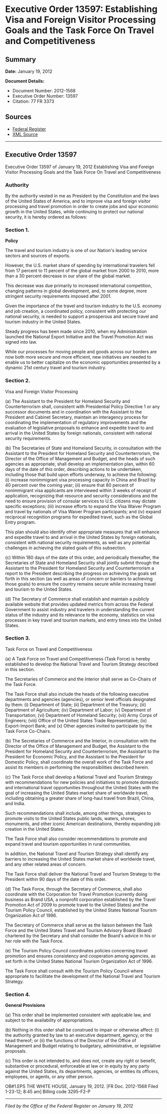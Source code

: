 # Executive Order 13597: Establishing Visa and Foreign Visitor Processing Goals and the Task Force On Travel and Competitiveness

## Summary

**Date:** January 19, 2012

**Document Details:**
- Document Number: 2012-1568
- Executive Order Number: 13597
- Citation: 77 FR 3373

## Sources
- [Federal Register](https://www.federalregister.gov/documents/2012/01/24/2012-1568/establishing-visa-and-foreign-visitor-processing-goals-and-the-task-force-on-travel-and)
- [XML Source](https://www.federalregister.gov/documents/full_text/xml/2012/01/24/2012-1568.xml)

---

## Executive Order 13597

Executive Order 13597 of January 19, 2012
Establishing Visa and Foreign Visitor Processing Goals and the Task Force On Travel and Competitiveness
### Authority

By the authority vested in me as President by the Constitution and the laws of the United States of America, and to improve visa and foreign visitor processing and travel promotion in order to create jobs and spur economic growth in the United States, while continuing to protect our national security, it is hereby ordered as follows: 
### Section 1.

**Policy**

The travel and tourism industry is one of our Nation's leading service sectors and sources of exports.

However, the U.S. market share of spending by international travelers fell from 17 percent to 11 percent of the global market from 2000 to 2010, more than a 30 percent decrease in our share of the global market.

This decrease was due primarily to increased international competition, changing patterns in global development, and, to some degree, more stringent security requirements imposed after 2001.

Given the importance of the travel and tourism industry to the U.S. economy and job creation, a coordinated policy, consistent with protecting our national security, is needed to support a prosperous and secure travel and tourism industry in the United States.

Steady progress has been made since 2010, when my Administration launched the National Export Initiative and the Travel Promotion Act was signed into law.

While our processes for moving people and goods across our borders are now both more secure and more efficient, new initiatives are needed to enable us to better capitalize on the economic opportunities presented by a dynamic 21st century travel and tourism industry. 
### Section 2.

Visa and Foreign Visitor Processing 

(a) The Assistant to the President for Homeland Security and Counterterrorism shall, consistent with Presidential Policy Directive 1 or any successor documents and in coordination with the Assistant to the President and Cabinet Secretary, maintain an interagency process for coordinating the implementation of regulatory improvements and the evaluation of legislative proposals to enhance and expedite travel to and arrival in the United States by foreign nationals, consistent with national security requirements. 

(b) The Secretaries of State and Homeland Security, in consultation with the Assistant to the President for Homeland Security and Counterterrorism, the Director of the Office of Management and Budget, and the heads of such agencies as appropriate, shall develop an implementation plan, within 60 days of the date of this order, describing actions to be undertaken, including those that build upon efforts underway, to achieve the following: 
    (i) increase nonimmigrant visa processing capacity in China and Brazil by 40 percent over the coming year; 
    (ii) ensure that 80 percent of nonimmigrant visa applicants are interviewed within 3 weeks of receipt of application, recognizing that resource and security considerations and the need to ensure provision of consular services to U.S. citizens may dictate specific exceptions; 
    (iii) increase efforts to expand the Visa Waiver Program and travel by nationals of Visa Waiver Program participants; and 
    (iv) expand reciprocal recognition programs for expedited travel, such as the Global Entry program.

This plan should also identify other appropriate measures that will enhance and expedite travel to and arrival in the United States by foreign nationals, consistent with national security requirements, as well as any potential challenges in achieving the stated goals of this subsection. 

(c) Within 180 days of the date of this order, and periodically thereafter, the Secretaries of State and Homeland Security shall jointly submit through the Assistant to the President for Homeland Security and Counterterrorism a report to the President describing the progress on achieving the goals set forth in this section (as well as areas of concern or barriers to achieving those goals) to ensure the country remains secure while increasing travel and tourism to the United States. 

(d) The Secretary of Commerce shall establish and maintain a publicly available website that provides updated metrics from across the Federal Government to assist industry and travelers in understanding the current status of the industry and its relevance to the economy, statistics on visa processes in key travel and tourism markets, and entry times into the United States. 
### Section 3.

Task Force on Travel and Competitiveness 

(a) A Task Force on Travel and Competitiveness (Task Force) is hereby established to develop the National Travel and Tourism Strategy described in this section.

The Secretaries of Commerce and the Interior shall serve as Co-Chairs of the Task Force.

The Task Force shall also include the heads of the following executive departments and agencies (agencies), or senior level officials designated by them: 
    (i) Department of State; 
    (ii) Department of the Treasury; 
    (iii) Department of Agriculture; 
    (iv) Department of Labor; 
    (v) Department of Transportation; 
    (vi) Department of Homeland Security; 
    (vii) Army Corps of Engineers; 
    (viii) Office of the United States Trade Representative; 
    (ix) Export-Import Bank; and 
    (x) Other agencies invited to participate by the Task Force Co-Chairs. 

(b) The Secretaries of Commerce and the Interior, in consultation with the Director of the Office of Management and Budget, the Assistant to the President for Homeland Security and Counterterrorism, the Assistant to the President for Economic Policy, and the Assistant to the President for Domestic Policy, shall coordinate the overall work of the Task Force and assist its members in performing the responsibilities described herein. 

(c) The Task Force shall develop a National Travel and Tourism Strategy with recommendations for new policies and initiatives to promote domestic and international travel opportunities throughout the United States with the goal of increasing the United States market share of worldwide travel, including obtaining a greater share of long-haul travel from Brazil, China, and India.

Such recommendations shall include, among other things, strategies to promote visits to the United States public lands, waters, shores, monuments, and other iconic American destinations, thereby expanding job creation in the United States.

The Task Force shall also consider recommendations to promote and expand travel and tourism opportunities in rural communities.

In addition, the National Travel and Tourism Strategy shall identify any barriers to increasing the United States market share of worldwide travel, and any other related areas of concern.

The Task Force shall deliver the National Travel and Tourism Strategy to the President within 90 days of the date of this order. 

(d) The Task Force, through the Secretary of Commerce, shall also coordinate with the Corporation for Travel Promotion (currently doing business 
as Brand USA, a nonprofit corporation established by the Travel Promotion Act of 2009 to promote travel to the United States) and the Tourism Policy Council, established by the United States National Tourism Organization Act of 1996.

The Secretary of Commerce shall serve as the liaison between the Task Force and the United States Travel and Tourism Advisory Board (Board) chartered by the Secretary and shall consider the Board's advice in his or her role with the Task Force. 

(e) The Tourism Policy Council coordinates policies concerning travel promotion and ensures consistency and cooperation among agencies, as set forth in the United States National Tourism Organization Act of 1996.

The Task Force shall consult with the Tourism Policy Council where appropriate to facilitate the development of the National Travel and Tourism Strategy. 
### Section 4.

**General Provisions**

(a) This order shall be implemented consistent with applicable law, and subject to the availability of appropriations. 

(b) Nothing in this order shall be construed to impair or otherwise affect: 
    (i) the authority granted by law to an executive department, agency, or the head thereof; or 
    (ii) the functions of the Director of the Office of Management and Budget relating to budgetary, administrative, or legislative proposals. 

(c) This order is not intended to, and does not, create any right or benefit, substantive or procedural, enforceable at law or in equity by any party against the United States, its departments, agencies, or entities its officers, employees, or agents, or any other person.

OB#1.EPS
THE WHITE HOUSE, 
January 19, 2012. 
[FR Doc. 2012-1568
Filed 1-23-12; 8:45 am] 
Billing code 3295-F2-P

---

*Filed by the Office of the Federal Register on January 19, 2012*
